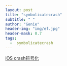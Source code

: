 ```yaml
---
layout: post
title: "symbolicatecrash"
subtitle: " "
author: "Genie"
header-img: "img/ef.jpg"
header-mask: 0.7
tags:
  -  symbolicatecrash
---
```


[iOS crash符号化
](https://www.jianshu.com/p/e2331a1ed62c)
